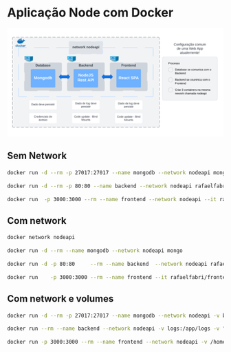 # Aplicação Node com Docker 

![hospedagem_cloud](https://github.com/rafaelfabri/docker_node_exemplo/blob/main/Blank%20diagram.png)

## Sem Network

```bash     
docker run -d --rm -p 27017:27017 --name mongodb --network nodeapi mongo
```

```bash     
docker run -d --rm -p 80:80 --name backend --network nodeapi rafaelfabri/backend_node:1.2
```

```bash     
docker run  -p 3000:3000 --rm --name frontend --network nodeapi --it rafaelfabri/frontend_node:1.1
```

## Com network

```bash     
docker network nodeapi
```

```bash     
docker run -d --rm --name mongodb --network nodeapi mongo
```

```bash     
docker run -d -p 80:80     --rm --name backend  --network nodeapi rafaelfabri/backend_node:1.2
```

```bash     
docker run    -p 3000:3000 --rm --name frontend --it rafaelfabri/frontend_node:1.1
```


## Com network e volumes

```bash
docker run -d --rm -p 27017:27017 --name mongodb --network nodeapi -v backup_mongo:/data/db mongo
```

```bash
docker run --rm --name backend --network nodeapi -v logs:/app/logs -v "/home/rafaelfabrichimidt/Documentos/cursos/Learn_Docker_Docker_Compose_Deploy_Kubernetes/volume_5/multi-01-starting-setup/backend/":/app -v /app/node_modules rafaelfabri/backend_node:1.2
```


```bash     
docker run -p 3000:3000 --rm --name frontend --network nodeapi -v /home/rafaelfabrichimidt/Documentos/cursos/Learn_Docker_Docker_Compose_Deploy_Kubernetes/volume_5/multi-01-starting-setup/frontend:/app -v /app/node_modules rafaelfabri/frontend_node:1.1
```

